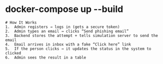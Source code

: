 # docker-compose up --build
    # How It Works 
    1.	Admin registers → logs in (gets a secure token)
	2.	Admin types an email → clicks “Send phishing email”
	3.	Backend stores the attempt + tells simulation server to send the email
	4.	Email arrives in inbox with a fake “Click here” link
	5.	If the person clicks → it updates the status in the system to clicked
	6.	Admin sees the result in a table
